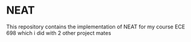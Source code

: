 # NEAT
This repository contains the implementation of NEAT for my course ECE 698 which i did with 2 other project mates
